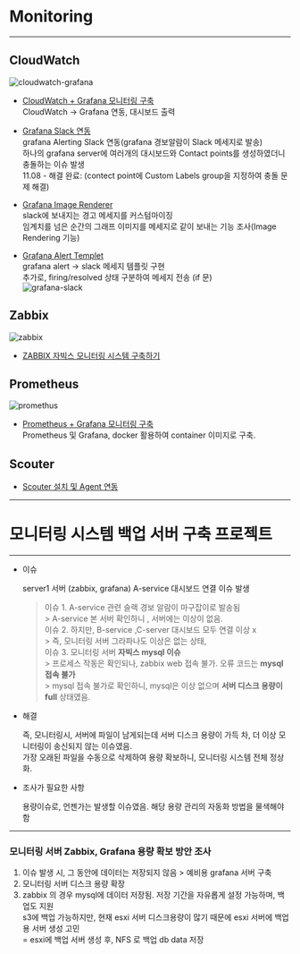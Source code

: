 # Monitoring
---
## CloudWatch
![cloudwatch-grafana](https://user-images.githubusercontent.com/84123877/207511350-84eaeda9-efe8-4bde-9a3c-c19358421d3d.png)
- [CloudWatch + Grafana 모니터링 구축](https://github.com/chanW-pack/Monitoring/blob/main/CloudWatch%20%2B%20Grafana%20%EB%AA%A8%EB%8B%88%ED%84%B0%EB%A7%81%20%EA%B5%AC%EC%B6%95.md) </br>
CloudWatch -> Grafana 연동, 대시보드 출력

- [Grafana Slack 연동](https://github.com/chanW-pack/Monitoring/blob/main/Grafana%20Slack%20%EC%97%B0%EB%8F%99.md) </br>
grafana Alerting Slack 연동(grafana 경보알람이 Slack 메세지로 발송)   
하나의 grafana server에 여러개의 대시보드와 Contact points를 생성하였더니 충돌하는 이슈 발생 </br>
11.08 - 해결 완료: (contect point에 Custom Labels group을 지정하여 충돌 문제 해결) </br>
- [Grafana Image Renderer](https://github.com/chanW-pack/Monitoring/blob/main/Grafana%20Image%20Renderer.md) </br>
slack에 보내지는 경고 메세지를 커스텀마이징 </br>
임계치를 넘은 순간의 그래프 이미지를 메세지로 같이 보내는 기능 조사(Image Rendering 기능) </br>

- [Grafana Alert Templet](https://github.com/chanW-pack/Monitoring/blob/main/Grafana%20Alert%20Templet.md)  
grafana alert -> slack 메세지 템플릿 구현  
추가로, firing/resolved 상태 구분하여 메세지 전송 (if 문)   
![grafana-slack](https://user-images.githubusercontent.com/84123877/207511925-59a98426-4110-4929-905b-518f38d33eb6.png)

## Zabbix
![zabbix](https://user-images.githubusercontent.com/84123877/200781041-805cb412-bde1-4c94-9db2-d3754466b292.png)
- [ZABBIX 자빅스 모니터링 시스템 구축하기](https://github.com/chanW-pack/Monitoring/blob/main/Zabbix_%20%EC%9E%90%EB%B9%85%EC%8A%A4%20%EB%AA%A8%EB%8B%88%ED%84%B0%EB%A7%81%20%EC%8B%9C%EC%8A%A4%ED%85%9C%20%EA%B5%AC%EC%B6%95%ED%95%98%EA%B8%B0.md)

## Prometheus
![promethus](https://user-images.githubusercontent.com/84123877/200781352-02720582-ad6a-4c9a-ab5e-8f6d1bb03c08.png)
- [Prometheus + Grafana 모니터링 구축](https://github.com/chanW-pack/Monitoring/blob/main/Prometheus%20%2B%20Grafana%20%EB%AA%A8%EB%8B%88%ED%84%B0%EB%A7%81%20%EA%B5%AC%EC%B6%95.md) </br>
Prometheus 및 Grafana, docker 활용하여 container 이미지로 구축. 

## Scouter

- [Scouter 설치 및 Agent 연동](https://github.com/chanW-pack/Monitoring/blob/main/Linux%20Scouter%20%EC%84%A4%EC%B9%98%20%EB%B0%8F%20Agent%20%EC%97%B0%EB%8F%99.md)

---
# 모니터링 시스템 백업 서버 구축 프로젝트
---
- 이슈
    
    server1 서버 (zabbix, grafana) A-service 대시보드 연결 이슈 발생  
    > 이슈 1. A-service 관련 슬랙 경보 알람이 마구잡이로 발송됨  
                > A-service 본 서버 확인하니 , 서버에는 이상이 없음.  
       이슈 2. 하지만, B-service ,C-server 대시보드 모두 연결 이상 x  
                > 즉, 모니터링 서버 그라파나도 이상은 없는 상태,  
       이슈 3. 모니터링 서버 **자빅스 mysql 이슈**  
                > 프로세스 작동은 확인되나, zabbix web 접속 불가. 오류 코드는 **mysql 접속 불가**  
                > mysql 접속 불가로 확인하니, mysql은 이상 없으며 **서버 디스크 용량이 full** 상태였음.  
    
- 해결  
    
    즉, 모니터링시, 서버에 파일이 남게되는데 서버 디스크 용량이 가득 차, 더 이상 모니터링이 송신되지 않는 이슈였음.  
    가장 오래된 파일을 수동으로 삭제하여 용량 확보하니, 모니터링 시스템 전체 정상화.  
    
- 조사가 필요한 사항  
    
    용량이슈로, 언젠가는 발생할 이슈였음. 해당 용량 관리의 자동화 방법을 물색해야 함  
    

---

### 모니터링 서버 Zabbix, Grafana 용량 확보 방안 조사

1. 이슈 발생 시, 그 동안에 데이터는 저장되지 않음 > 예비용 grafana 서버 구축  
2. 모니터링 서버 디스크 용량 확장  
3. zabbix 의 경우 mysql에 데이터 저장됨. 저장 기간을 자유롭게 설정 가능하며, 백업도 지원  
 s3에 백업 가능하지만, 현재 esxi 서버 디스크용량이 많기 때문에 esxi 서버에 백업용 서버 생성 고민  
 = esxi에 백업 서버 생성 후, NFS 로 백업 db data 저장  

